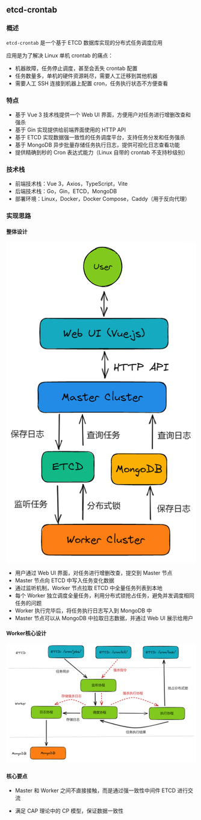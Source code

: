 ## etcd-crontab

### 概述

`etcd-crontab` 是一个基于 ETCD 数据库实现的分布式任务调度应用

应用是为了解决 Linux 单机 crontab 的痛点：

* 机器故障，任务停止调度，甚至会丢失 crontab 配置
* 任务数量多，单机的硬件资源耗尽，需要人工迁移到其他机器
* 需要人工 SSH 连接到机器上配置 cron，任务执行状态不方便查看

### 特点

* 基于 Vue 3 技术栈提供一个 Web UI 界面，方便用户对任务进行增删改查和强杀
* 基于 Gin 实现提供给前端界面使用的 HTTP API
* 基于 ETCD 实现数据强一致性的任务调度平台，支持任务分发和任务强杀
* 基于 MongoDB 异步批量存储任务执行日志，提供可视化日志查看功能
* 提供精确到秒的 Cron 表达式能力（Linux 自带的 crontab 不支持秒级别）

### 技术栈

* 前端技术栈：Vue 3，Axios，TypeScript，Vite
* 后端技术栈：Go，Gin，ETCD，MongoDB
* 部署环境：Linux，Docker，Docker Compose，Caddy（用于反向代理）

### 实现思路

#### 整体设计

![](./images/image-20221119014121243.png)

* 用户通过 Web UI 界面，对任务进行增删改查，提交到 Master 节点
* Master 节点向 ETCD 中写入任务变化数据
* 通过监听机制，Worker 节点拉取 ETCD 中全量任务列表到本地
* 每个 Worker 独立调度全量任务，利用分布式锁抢占任务，避免并发调度相同任务的问题
* Worker 执行完毕后，将任务执行日志写入到 MongoDB 中
* Master 节点可以从 MongoDB 中拉取日志数据，并通过 Web UI 展示给用户

#### Worker核心设计

![](./images/image-20221119013910675.png)

#### 核心要点

* Master 和 Worker 之间不直接接触，而是通过强一致性中间件 ETCD 进行交流

* 满足 CAP 理论中的 CP 模型，保证数据一致性

